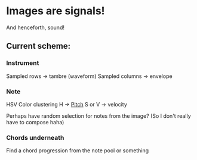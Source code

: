 # Images are signals!
And henceforth, sound!

## Current scheme:
### Instrument
Sampled rows -> tambre (waveform)
Sampled columns -> envelope

### Note
HSV Color clustering
H -> [Pitch](https://www.flutopedia.com/sound_color.htm)
S or V -> velocity

Perhaps have random selection for notes from the image? (So I don't really have to compose haha)

### Chords underneath
Find a chord progression from the note pool or something
